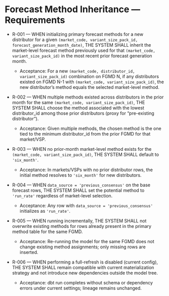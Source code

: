 # Forecast Method Inheritance — Requirements

- R-001 — WHEN initializing primary forecast methods for a new distributor for a given `(market_code, variant_size_pack_id, forecast_generation_month_date)`, THE SYSTEM SHALL inherit the market-level forecast method previously used for that `(market_code, variant_size_pack_id)` in the most recent prior forecast generation month.
  - Acceptance: For a new `(market_code, distributor_id, variant_size_pack_id)` combination on FGMD N, if any distributors existed on FGMD N-1 with `(market_code, variant_size_pack_id)`, the new distributor’s method equals the selected market-level method.

- R-002 — WHEN multiple methods existed across distributors in the prior month for the same `(market_code, variant_size_pack_id)`, THE SYSTEM SHALL choose the method associated with the lowest distributor_id among those prior distributors (proxy for “pre-existing distributor”).
  - Acceptance: Given multiple methods, the chosen method is the one tied to the minimum distributor_id from the prior FGMD for that market/VSP.

- R-003 — WHEN no prior-month market-level method exists for the `(market_code, variant_size_pack_id)`, THE SYSTEM SHALL default to `'six_month'`.
  - Acceptance: In markets/VSPs with no prior distributor rows, the initial method resolves to `'six_month'` for new distributors.

- R-004 — WHEN `data_source = 'previous_consensus'` on the base forecast rows, THE SYSTEM SHALL set the potential method to `'run_rate'` regardless of market-level selection.
  - Acceptance: Any row with `data_source = 'previous_consensus'` initializes as `'run_rate'`.

- R-005 — WHEN running incrementally, THE SYSTEM SHALL not overwrite existing methods for rows already present in the primary method table for the same FGMD.
  - Acceptance: Re-running the model for the same FGMD does not change existing method assignments; only missing rows are inserted.

- R-006 — WHEN performing a full-refresh is disabled (current config), THE SYSTEM SHALL remain compatible with current materialization strategy and not introduce new dependencies outside the model tree.
  - Acceptance: dbt run completes without schema or dependency errors under current settings; lineage remains unchanged.
